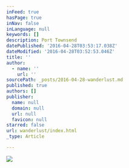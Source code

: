 ```yaml
---
inFeed: true
hasPage: true
inNav: false
inLanguage: null
keywords: []
description: Port Townsend
datePublished: '2016-04-28T03:53:17.038Z'
dateModified: '2016-04-28T03:52:53.046Z'
title: ''
author:
  - name: ''
    url: ''
sourcePath: _posts/2016-04-28-wanderlust.md
published: true
authors: []
publisher:
  name: null
  domain: null
  url: null
  favicon: null
starred: false
url: wanderlust/index.html
_type: Article

---
```

![](https://the-grid-user-content.s3-us-west-2.amazonaws.com/1cb3d24d-3a78-4954-9d46-8d795ae95e7f.jpg)